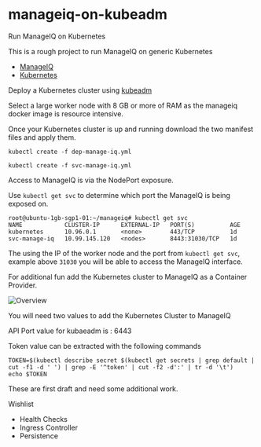 # manageiq-on-kubeadm
Run ManageIQ on Kubernetes

This is a rough project to run ManageIQ on generic Kubernetes

* [ManageIQ](https://github.com/ManageIQ)
* [Kubernetes](https://github.com/kubernetes/kubernetes)

Deploy a Kubernetes cluster using [kubeadm](http://kubernetes.io/docs/getting-started-guides/kubeadm/)

Select a large worker node with 8 GB or more of RAM as the manageiq docker image is resource intensive.

Once your Kubernetes cluster is up and running download the two manifest files and apply them.

`kubectl create -f dep-manage-iq.yml`

`kubectl create -f svc-manage-iq.yml`

Access to ManageIQ is via the NodePort exposure.

Use `kubectl get svc` to determine which port the ManageIQ is being exposed on.

```
root@ubuntu-1gb-sgp1-01:~/manageiq# kubectl get svc
NAME            CLUSTER-IP      EXTERNAL-IP   PORT(S)          AGE
kubernetes      10.96.0.1       <none>        443/TCP          1d
svc-manage-iq   10.99.145.120   <nodes>       8443:31030/TCP   1d
```

The using the IP of the worker node and the port from `kubectl get svc`, example above `31030` you will be able to access the ManageIQ interface.

For additional fun add the Kubernetes cluster to ManageIQ as a Container Provider.

![Overview](https://github.com/jamesbuckett/manageiq-on-kubeadm/blob/master/ocp-kubeadm-twitter.png)

You will need two values to add the Kubernetes Cluster to ManageIQ

API Port value for kubaeadm is : 6443

Token value can be extracted with the following commands

```
TOKEN=$(kubectl describe secret $(kubectl get secrets | grep default | cut -f1 -d ' ') | grep -E '^token' | cut -f2 -d':' | tr -d '\t')
echo $TOKEN
```

These are first draft and need some additional work.

Wishlist 
* Health Checks
* Ingress Controller
* Persistence
